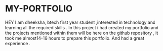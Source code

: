 # MY-PORTFOLIO
HEY I am dheeksha, btech first year student ,interested in technology and learning all the required skills . In this project i had created my portfolio and the projects mentioned within them will be here on the github repository , it took me almost14-16 hours to prepare this portfolio. And had a great experience .

